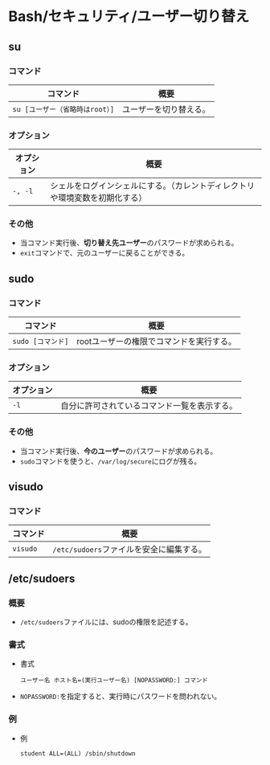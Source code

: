 # Bash/セキュリティ/ユーザー切り替え

## su

### コマンド

| コマンド                        | 概要                   |
| ------------------------------- | ---------------------- |
| `su [ユーザー（省略時はroot）]` | ユーザーを切り替える。 |

### オプション

| オプション | 概要                                                         |
| ---------- | ------------------------------------------------------------ |
| `-, -l`    | シェルをログインシェルにする。（カレントディレクトリや環境変数を初期化する） |

### その他

- 当コマンド実行後、**切り替え先ユーザー**のパスワードが求められる。
- `exit`コマンドで、元のユーザーに戻ることができる。

## sudo

### コマンド

| コマンド          | 概要                                     |
| ----------------- | ---------------------------------------- |
| `sudo [コマンド]` | rootユーザーの権限でコマンドを実行する。 |

### オプション

| オプション | 概要                                         |
| ---------- | -------------------------------------------- |
| `-l`       | 自分に許可されているコマンド一覧を表示する。 |

### その他

- 当コマンド実行後、**今のユーザー**のパスワードが求められる。
- `sudo`コマンドを使うと、`/var/log/secure`にログが残る。

## visudo

### コマンド

| コマンド | 概要                                     |
| -------- | ---------------------------------------- |
| `visudo` | `/etc/sudoers`ファイルを安全に編集する。 |

## /etc/sudoers

### 概要

- `/etc/sudoers`ファイルには、sudoの権限を記述する。

### 書式

- 書式

  ```text
  ユーザー名 ホスト名=(実行ユーザー名) [NOPASSWORD:] コマンド
  ```

- `NOPASSWORD:`を指定すると、実行時にパスワードを問われない。

### 例

- 例

  ```text
  student ALL=(ALL) /sbin/shutdown
  ```
